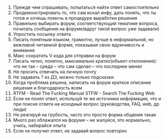1.	Прежде чем спрашивать, попытаться найти ответ самостоятельно
2.	Продемонстрировать то, что сам искал инфу, дать понять, что ты готов и хочешь помочь в процедуре выработки решения
3.	Правильно выбирать форум, соответствующий тематике вопроса, почитать сообщения на форуме(вдруг такой вопрос уже задавали)
4.	Упростить посылку ответа
5.	Писать понятным языком, грамотно, лучше в неформальной, но вежливой читаемой форме, показывая свою вдумчивость и внимание
6.	Макс сократить V кода для отправки на форум
7.	Писать четко, понятно, максимально кратко(объект-отклонение): что не так – среда – что сам сделал – что последнее менял
8.	Не просить отвечать на личную почту
9.	Не задавать ? из ДЗ, можно только подсказки
10.	Когда проблема решена, написать на форум краткое описание решения и благодарность всем
11.	RTFM - Read The Fucking Manual
STFW - Search The Fucking Web
12.	Если не понял ответ, используй те же источники информации, что и при поиске ответа на исходный вопрос (руководства, FAQ, web, др люди)
13.	 Не реагируй на грубость, часто это просто форма общения такая
14.	Много раз облажался на форуме – не жалуйся, это нормально, учись, набирайся опыта
15.	Если не получил ответ, не задавай вопрос повторно
